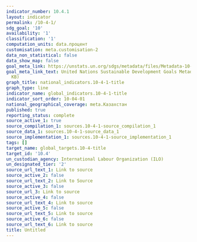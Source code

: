 ```yaml
---
indicator_number: 10.4.1
layout: indicator
permalink: /10-4-1/
sdg_goal: '10'
availability: '1'
classification: '1'
computation_units: data.процент
customisation: meta.customisation-2
data_non_statistical: false
data_show_map: false
goal_meta_link: https://unstats.un.org/sdgs/metadata/files/Metadata-10-04-01.pdf
goal_meta_link_text: United Nations Sustainable Development Goals Metadata (PDF 190
  KB)
graph_title: national_indicators.10-4-1-title
graph_type: line
indicator_name: global_indicators.10-4-1-title
indicator_sort_order: 10-04-01
national_geographical_coverage: meta.Казахстан
published: true
reporting_status: complete
source_active_1: true
source_compilation_1: sources.10-4-1-source_compilation_1
source_data_1: sources.10-4-1-source_data_1
source_implementation_1: sources.10-4-1-source_implementation_1
tags: []
target_name: global_targets.10-4-title
target_id: '10.4'
un_custodian_agency: International Labour Organization (ILO)
un_designated_tier: '2'
source_url_text_1: Link to source
source_active_2: false
source_url_text_2: Link to Source
source_active_3: false
source_url_3: Link to source
source_active_4: false
source_url_text_4: Link to source
source_active_5: false
source_url_text_5: Link to source
source_active_6: false
source_url_text_6: Link to source
title: Untitled
---
```


